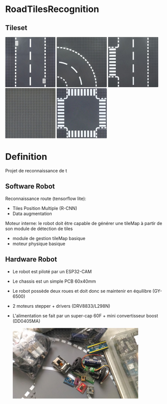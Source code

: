 # RoadTilesRecognition

## Tileset
<div style="text-align:left">
  <img src="data/road_tiles/tile1.jpg" width="160">
  <img src="data/road_tiles/tile2.jpg" width="160">
  <img src="data/road_tiles/tile3.jpg" width="160">
  <img src="data/road_tiles/tile4.jpg" width="160">
  <img src="data/road_tiles/tile5.jpg" width="160">
</div>

# Definition
Projet de reconnaissance de t

## Software Robot
Reconnaissance route (tensorflow lite):
- Tiles Position Multiple (R-CNN)
- Data augmentation

Moteur interne:
le robot doit être capable de générer une tileMap à partir de son module de détection de tiles
- module de gestion tileMap basique
- moteur physique basique

## Hardware Robot
- Le robot est piloté par un ESP32-CAM
- Le chassis est un simple PCB 60x40mm
- Le robot possède deux roues et doit donc se maintenir en équilibre (GY-6500)
- 2 moteurs stepper + drivers (DRV8833/L298N)
- L'alimentation se fait par un super-cap 60F + mini convertisseur boost (DD0405MA)

  <img src="data/modules.jpg" width="400">
  
  
